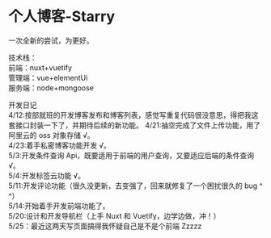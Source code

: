 # 个人博客-Starry

一次全新的尝试，为更好。

技术栈：  
前端：nuxt+vuetify  
管理端：vue+elementUi  
服务端：node+mongoose

开发日记  
4/12:按部就班的开发博客发布和博客列表，感觉写重复代码很没意思，得把我这套接口封装一下了，并期待后续的新功能。
4/21:抽空完成了文件上传功能，用了阿里云的 oss 对象存储 √。  
4/23:着手私密博客功能开发 √。  
5/3:开发条件查询 Api，既要适用于前端的用户查询，又要适应后端的条件查询 √。  
5/4:开发标签云功能 √。  
5/11:开发评论功能（很久没更新，去变强了，回来就修复了一个困扰很久的 bug ^ ^）  
5/14:开始着手开发前端功能了。  
5/20:设计和开发导航栏（上手 Nuxt 和 Vuetify，边学边做，冲！）  
5/25：最近这两天写页面搞得我怀疑自己是不是个前端 Zzzzz
